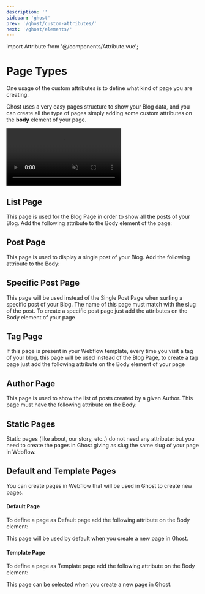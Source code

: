```yaml
---
description: ''
sidebar: 'ghost'
prev: '/ghost/custom-attributes/'
next: '/ghost/elements/'
---
```


import Attribute from '@/components/Attribute.vue';

# Page Types

One usage of the custom attributes is to define what kind of page you are creating. 

Ghost uses a very easy pages structure to show your Blog data, and you can create all the type of pages simply adding some custom attributes on the **body** element of your page.

<video autoplay="" muted="" playsinline="true" loop="">
 <source src="/assets/video/page-type.webm">
</video>


## List Page

This page is used for the Blog Page in order to show all the posts of your Blog. Add the following attribute to the Body element of the page:

<Attribute name="page" value="list" />


## Post Page

This page is used to display a single post of your Blog. Add the following attribute to the Body:

<Attribute name="page" value="post" />

## Specific Post Page

This page will be used instead of the Single Post Page when surfing a specific post of your Blog. The name of this page must match with the slug of the post. To create a specific post page just add the attributes on the Body element of your page

<Attribute name="page" value="specific-post" />

## Tag Page

If this page is present in your Webflow template, every time you visit a tag of your blog, this page will be used instead of the Blog Page, to create a tag page just add the following attribute on the Body element of your page

<Attribute name="page" value="tag" />

## Author Page

This page is used to show the list of posts created by a given Author. This page must have the following attribute on the Body:

<Attribute name="page" value="author" />

## Static Pages

Static pages (like about, our story, etc..) do not need any attribute: but you need to create the pages in Ghost giving as slug the same slug of your page in Webflow.
 
## Default and Template Pages

You can create pages in Webflow that will be used in Ghost to create new pages.

#### Default Page

To define a page as Default page add the following attribute on the Body element:

<Attribute name="page" value="default" />

This page will be used by default when you create a new page in Ghost.

#### Template Page

To define a page as Template page add the following attribute on the Body element:

<Attribute name="page" value="template" />

This page can be selected when you create a new page in Ghost.